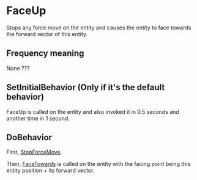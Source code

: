 # FaceUp
Stops any force move on the entity and causes the entity to face towards the forward vector of this entity.

## Frequency meaning
None ???

## SetInitialBehavior (Only if it's the default behavior)
FaceUp is called on the entity and also invoked it in 0.5 seconds and another time in 1 second.

## DoBehavior
First, [StopForceMove](../../EntityControl/EntityControl%20Methods.md#stopforcemove).

Then, [FaceTowards](../../EntityControl/EntityControl%20Methods.md#facetowards) is called on the entity with the facing point being this entity position + its forward vector.